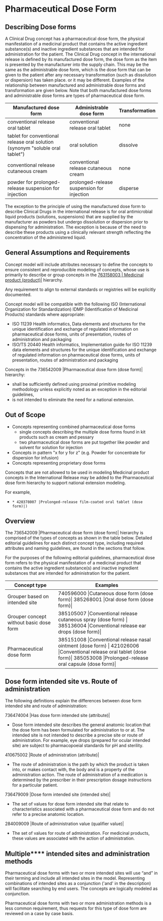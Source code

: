 # Pharmaceutical Dose Form

## Describing Dose forms

A Clinical Drug concept has a pharmaceutical dose form, the physical manifestation of a medicinal product that contains the active ingredient substance(s) and inactive ingredient substances that are intended for administration for the patient. The Clinical Drug concept in the international release is defined by its manufactured dose form, the dose form as the item is presented by the manufacturer into the supply chain. This may be the same as the administrable dose form, which is the dose form that can be given to the patient after any necessary transformation (such as dissolution or dispersion) has taken place. or it may be different. Examples of the relationship between manufactured and administrable dose forms and transformation are given below. Note that both manufactured dose forms and administrable dose forms are types of pharmaceutical dose form.

| Manufactured dose form | Administrable dose form | Transformation |
|---|---|---|
| conventional release oral tablet | conventional release oral tablet | none |
| tablet for conventional release oral solution (synonym "soluble oral tablet") | oral solution | dissolve |
| conventional release cutaneous cream | conventional release cutaneous cream | none |
| powder for prolonged-release suspension for injection | prolonged-release suspension for injection | disperse |

The exception to the principle of using the manufactured dose form to describe Clinical Drugs in the international release is for oral antimicrobial liquid products (solutions, suspensions) that are supplied by the manufacturer as powders but undergo dissolution or dispersion prior to dispensing for administration. The exception is because of the need to describe these products using a clinically relevant strength reflecting the concentration of the administered liquid.

## General Assumptions and Requirements

Concept model will include attributes necessary to define the concepts to ensure consistent and reproducible modeling of concepts, whose use is primarily to describe or group concepts in the [ 763158003 | Medicinal product (product)|](http://snomed.info/id/763158003 "763158003 | Medicinal product \(product\) |") hierarchy.

Any requirement to align to external standards or registries will be explicitly documented.

Concept model will be compatible with the following ISO (International Organization for Standardization) IDMP (Identification of Medicinal Products) standards where appropriate:

  * ISO 11239 Health informatics, Data elements and structures for the unique identification and exchange of regulated information on pharmaceutical dose forms, units of presentation, routes of administration and packaging
  * ISO/TS 20440 Health informatics, Implementation guide for ISO 11239 data elements and structures for the unique identification and exchange of regulated information on pharmaceutical dose forms, units of presentation, routes of administration and packaging

Concepts in the 736542009 |Pharmaceutical dose form (dose form)| hierarchy:

  * shall be sufficiently defined using proximal primitive modeling methodology unless explicitly noted as an exception in the editorial guidelines,
  * is not intended to eliminate the need for a national extension.

## Out of Scope

  * Concepts representing combined pharmaceutical dose forms
    * single concepts describing the multiple dose forms found in kit products such as cream and pessary
    * two pharmaceutical dose forms are put together like powder and solvent for solution for injection
  * Concepts in pattern "x for y for z" (e.g. Powder for concentrate for dispersion for infusion)
  * Concepts representing proprietary dose forms

Concepts that are not allowed to be used in modeling Medicinal product concepts in the International Release may be added to the Pharmaceutical dose form hierarchy to support national extension modeling.

For example,

  *     * 420378007 |Prolonged-release film-coated oral tablet (dose form)|)

## Overview

The 736542009 |Pharmaceutical dose form (dose form)| hierarchy is comprised of the types of concepts as shown in the table below. Detailed editorial guidelines for each distinct concept type, including required attributes and naming guidelines, are found in the sections that follow.

For the purposes of the following editorial guidelines, pharmaceutical dose form refers to the physical manifestation of a medicinal product that contains the active ingredient substance(s) and inactive ingredient substances that are intended for administration for the patient.

| Concept type | Examples |
|---|---|
| Grouper based on intended site | 740596000 \|Cutaneous dose form (dose form)\| 385268001 \|Oral dose form (dose form)\| |
| Grouper concept without basic dose form | 385105007 \|Conventional release cutaneous spray (dose form) \| 385136004 \|Conventional release ear drops (dose form)\| |
| Pharmaceutical dose form | 385151008 \|Conventional release nasal ointment (dose form) \| 421026006 \|Conventional release oral tablet (dose form)\| 385053008 \|Prolonged-release oral capsule (dose form)\| |

## Dose form intended site vs. Route of administration

The following definitions explain the differences between dose form intended site and route of administration:

736474004 |Has dose form intended site (attribute)|

  * Dose form intended site describes the general anatomic location that the dose form has been formulated for administration to or at. The intended site is not intended to describe a precise site or route of administration. For example, eye drops (prepared for ocular intended site) are subject to pharmacopoeial standards for pH and sterility.

410675002 |Route of administration (attribute)|

  * The route of administration is the path by which the product is taken into, or makes contact with, the body and is a property of the administration action. The route of administration of a medication is determined by the prescriber in their prescription dosage instructions for a particular patient.

736479009 |Dose form intended site (intended site)|

  * The set of values for dose form intended site that relate to characteristics associated with a pharmaceutical dose form and do not refer to a precise anatomic location.

284009009 |Route of administration value (qualifier value)|

  * The set of values for route of administration. For medicinal products, these values are associated with the action of administration.

## Multiple**** intended sites and administration methods

Pharmaceutical dose forms with two or more intended sites will use “and” in their terming and include all intended sites in the model. Representing combinations of intended sites as a conjunction ('and' in the description) will facilitate searching by end users. The concepts are logically modeled as conjunction.

Pharmaceutical dose forms with two or more administration methods is a less common requirement, thus requests for this type of dose form are reviewed on a case by case basis.

  

